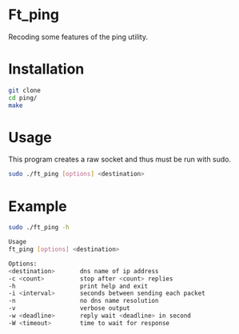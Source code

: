 # Ft_ping

Recoding some features of the ping utility.

# Installation

``` bash
git clone 
cd ping/
make
```

# Usage

This program creates a raw socket and thus must be run with sudo.

```bash
sudo ./ft_ping [options] <destination>
```

# Example

```bash
sudo ./ft_ping -h

Usage
ft_ping [options] <destination>

Options:
<destination>       dns name of ip address
-c <count>          stop after <count> replies
-h                  print help and exit
-i <interval>       seconds between sending each packet
-n                  no dns name resolution
-v                  verbose output
-w <deadline>       reply wait <deadline> in second
-W <timeout>        time to wait for response
```
